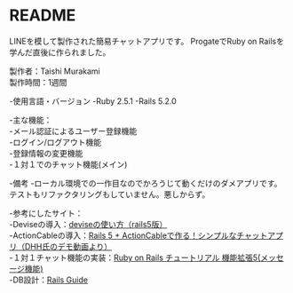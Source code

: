 # README
LINEを模して製作された簡易チャットアプリです。 ProgateでRuby on Railsを学んだ直後に作られました。 

製作者：Taishi Murakami  
製作時間：1週間  

-使用言語・バージョン
  -Ruby 2.5.1
  -Rails 5.2.0

-主な機能：  
  -メール認証によるユーザー登録機能  
  -ログイン/ログアウト機能  
  -登録情報の変更機能  
  -１対１でのチャット機能(メイン)  
 
-備考
  -ローカル環境での一作目なのでかろうじて動くだけのダメアプリです。テストもリファクタリングもしていません。悪しからず。

-参考にしたサイト：  
  -Deviseの導入：[deviseの使い方（rails5版）](https://qiita.com/cigalecigales/items/f4274088f20832252374)  
  -ActionCableの導入：[Rails 5 + ActionCableで作る！シンプルなチャットアプリ（DHH氏のデモ動画より）](https://qiita.com/jnchito/items/aec75fab42804287d71b)  
  -１対１チャット機能の実装：[Ruby on Rails チュートリアル 機能拡張5(メッセージ機能)](https://qiita.com/YN6127yn/items/7ddd966141cca195b4da)  
  -DB設計：[Rails Guide](https://railsguides.jp/association_basics.html)
